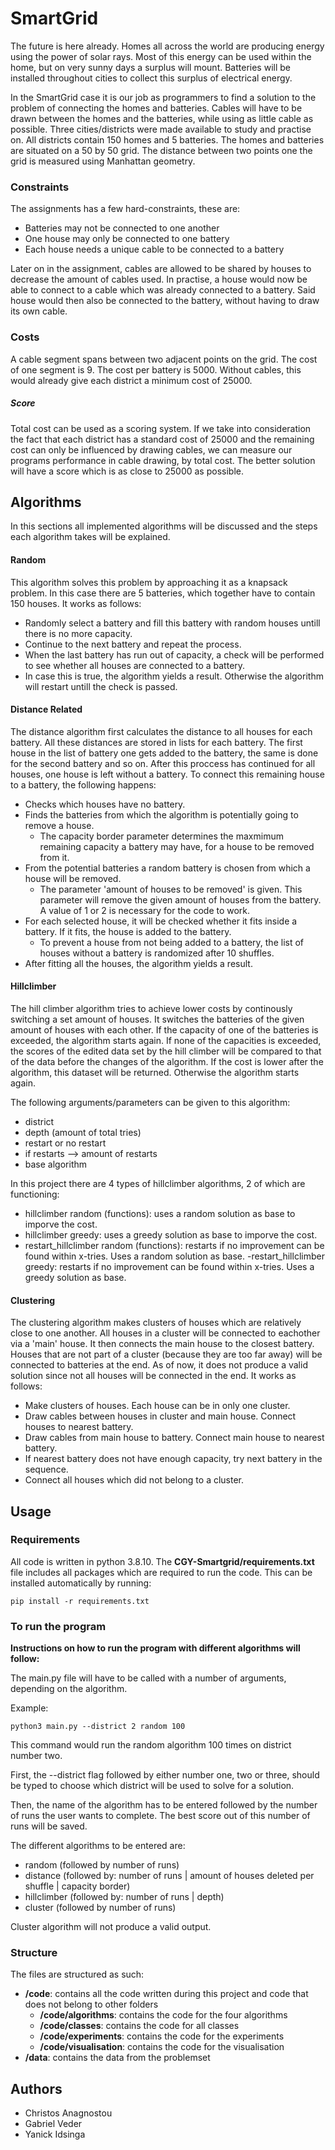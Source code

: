 # SmartGrid

The future is here already. Homes all across the world are producing energy using the power of solar rays.
Most of this energy can be used within the home, but on very sunny days a surplus will mount.
Batteries will be installed throughout cities to collect this surplus of electrical energy.

In the SmartGrid case it is our job as programmers to find a solution to the problem of connecting the homes and batteries.
Cables will have to be drawn between the homes and the batteries, while using as little cable as possible.
Three cities/districts were made available to study and practise on. All districts contain 150 homes and 5 batteries.
The homes and batteries are situated on a 50 by 50 grid. The distance between two points one the grid
is measured using Manhattan geometry.

### Constraints

The assignments has a few hard-constraints, these are:

- Batteries may not be connected to one another
- One house may only be connected to one battery
- Each house needs a unique cable to be connected to a battery

Later on in the assignment, cables are allowed to be shared by houses to decrease the amount of cables used.
In practise, a house would now be able to connect to a cable which was already connected to a battery.
Said house would then also be connected to the battery, without having to draw its own cable.

### Costs

A cable segment spans between two adjacent points on the grid. The cost of one segment is 9.
The cost per battery is 5000. Without cables, this would already give each district a minimum cost of 25000.

##### Score

Total cost can be used as a scoring system. If we take into consideration the fact that each district
has a standard cost of 25000 and the remaining cost can only be influenced by drawing cables, we can measure 
our programs performance in cable drawing, by total cost. The better solution will have a score which is 
as close to 25000 as possible.

## Algorithms

In this sections all implemented algorithms will be discussed and the steps each algorithm takes will be explained.

#### Random

This algorithm solves this problem by approaching it as a knapsack problem.
In this case there are 5 batteries, which together have to contain 150 houses.
It works as follows:

- Randomly select a battery and fill this battery with random houses untill there is no more capacity.
- Continue to the next battery and repeat the process.
- When the last battery has run out of capacity, a check will be performed to see whether all houses are connected to a battery. 
- In case this is true, the algorithm yields a result. Otherwise the algorithm will restart untill the check is passed.

#### Distance Related

The distance algorithm first calculates the distance to all houses for each battery. All these distances are stored in lists for each battery. The first house in the list of battery one gets added to the battery, the same is done for the second battery and so on. After this proccess has continued for all houses, one house is left without a battery. To connect this remaining house to a battery, the following happens:

- Checks which houses have no battery.
- Finds the batteries from which the algorithm is potentially going to remove a house.
    - The capacity border parameter determines the maxmimum remaining capacity a battery may have, for a house to be removed from it.
- From the potential batteries a random battery is chosen from which a house will be removed.
    - The parameter 'amount of houses to be removed' is given. This parameter will remove the given amount of houses from the battery. A value of 1 or 2 is necessary for the code to work.
- For each selected house, it will be checked whether it fits inside a battery. If it fits, the house is added to the battery. 
    - To prevent a house from not being added to a battery, the list of houses without a battery is randomized after 10 shuffles.
- After fitting all the houses, the algorithm yields a result.

#### Hillclimber

The hill climber algorithm tries to achieve lower costs by continously switching a set amount of houses. It switches the batteries of the given amount of houses with each other. If the capacity of one of the batteries is exceeded, the algorithm starts again. If none of the capacities is exceeded, the scores of the edited data set by the hill climber will be compared to that of the data before the changes of the algorithm. If the cost is lower after the algorithm, this dataset will be returned. Otherwise the algorithm starts again. 

The following arguments/parameters can be given to this algorithm:
- district
- depth (amount of total tries)
- restart or no restart
- if restarts --> amount of restarts
- base algorithm

In this project there are 4 types of hillclimber algorithms, 2 of which are functioning:
- hillclimber random (functions):
    uses a random solution as base to imporve the cost.
- hillclimber greedy:
    uses a greedy solution as base to imporve the cost.
- restart_hillclimber random (functions): 
    restarts if no improvement can be found within x-tries. Uses a random solution as base.
-restart_hillclimber greedy:
    restarts if no improvement can be found within x-tries. Uses a greedy solution as base.

#### Clustering

The clustering algorithm makes clusters of houses which are relatively close to one another. All houses in a cluster will
be connected to eachother via a 'main' house. It then connects the main house to the closest battery. Houses that are not part of a cluster (because they are too far away) will be connected to batteries at the end. As of now, it does not produce a valid solution since not all houses will be connected in the end. It works as follows:

- Make clusters of houses. Each house can be in only one cluster.
- Draw cables between houses in cluster and main house. Connect houses to nearest battery.
- Draw cables from main house to battery. Connect main house to nearest battery.
- If nearest battery does not have enough capacity, try next battery in the sequence.
- Connect all houses which did not belong to a cluster.

## Usage

### Requirements

All code is written in python 3.8.10. The **CGY-Smartgrid/requirements.txt** file includes all packages which are required to run the code.
This can be installed automatically by running:

```
pip install -r requirements.txt
```

### To run the program

**Instructions on how to run the program with different algorithms will follow:**

The main.py file will have to be called with a number of arguments, depending on the algorithm.

Example:

```
python3 main.py --district 2 random 100
```

This command would run the random algorithm 100 times on district number two.

First, the --district flag followed by either number one, two or three, should be typed 
to choose which district will be used to solve for a solution.

Then, the name of the algorithm has to be entered followed by the number of runs the user
wants to complete. The best score out of this number of runs will be saved.

The different algorithms to be entered are:

- random (followed by number of runs)
- distance (followed by: number of runs | amount of houses deleted per shuffle | capacity border)
- hillclimber (followed by: number of runs | depth)
- cluster (followed by number of runs)

Cluster algorithm will not produce a valid output.

### Structure

The files are structured as such:

- **/code**: contains all the code written during this project and code that does not belong to other folders
    - **/code/algorithms**: contains the code for the four algorithms
    - **/code/classes**: contains the code for all classes
    - **/code/experiments**: contains the code for the experiments
    - **/code/visualisation**: contains the code for the visualisation
- **/data**: contains the data from the problemset

## Authors

- Christos Anagnostou
- Gabriel Veder
- Yanick Idsinga
